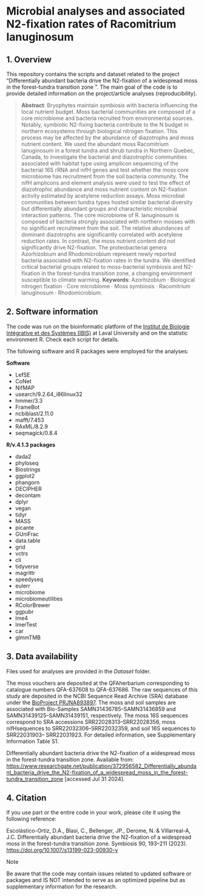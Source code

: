 # Microbial analyses and associated N2-fixation rates of Racomitrium lanuginosum 

## 1. Overview
This repository contains the scripts and dataset related to the project “Differentially abundant bacteria drive the N2-fixation of a widespread moss in the forest-tundra transition zone ”. The main goal of the code is to provide detailed information on the project/article analyses (reproducibility).

> **Abstract**: Bryophytes maintain symbiosis with bacteria influencing the local nutrient budget. Moss bacterial communities are composed of a core microbiome and bacteria recruited from environmental sources. Notably, symbiotic N2-fixing bacteria contribute to the N budget in northern ecosystems through biological nitrogen fixation. This process may be affected by the abundance of diazotrophs and moss nutrient content. We used the abundant moss Racomitrium lanuginosum in a forest tundra and shrub tundra in Northern Quebec, Canada, to investigate the bacterial and diazotrophic communities associated with habitat type using amplicon sequencing of the bacterial 16S rRNA and nifH genes and test whether the moss core microbiome has recruitment from the soil bacteria community. The nifH amplicons and element analysis were used to test the effect of diazotrophic abundance and moss nutrient content on N2-fixation activity estimated by acetylene reduction assays. Moss microbial communities between tundra types hosted similar bacterial diversity but differentially abundant groups and characteristic microbial interaction patterns. The core microbiome of R. lanuginosum is composed of bacteria strongly associated with northern mosses with no significant recruitment from the soil. The relative abundances of dominant diazotrophs are significantly correlated with acetylene reduction rates. In contrast, the moss nutrient content did not significantly drive N2-fixation. The proteobacterial genera Azorhizobium and Rhodomicrobium represent newly reported bacteria associated with N2-fixation rates in the tundra. We identified critical bacterial groups related to moss-bacterial symbiosis and N2-fixation in the forest-tundra transition zone, a changing environment susceptible to climate warming.
> **Keywords**: Azorhizobium · Biological nitrogen fixation · Core microbiome · Moss symbiosis · Racomitrium lanuginosum · Rhodomicrobium.

## 2. Software information
The code was run on the bioinformatic platform of the [Institut de Biologie Intégrative et des Systèmes (IBIS)](https://www.ibis.ulaval.ca/en/services-2/bioinformatics/documentation-servers/) at Laval University and on the statistic environment R. Check each script for details.

The following software and R packages were employed for the analyses:

**Software**
- LefSE
- CoNet
- NifMAP
- usearch/9.2.64_i86linux32
- hmmer/3.3
- FrameBot
- ncbiblast/2.11.0
- mafft/7.453
- RAxML/8.2.9
- seqmagick/0.8.4

**R/v.4.1.3 packages**
- dada2
- phyloseq
- Biostrings
- ggplot2
- phangorn
- DECIPHER
- decontam
- dplyr
- vegan
- tidyr
- MASS
- picante
- GUniFrac
- data.table
- grid
- vctrs
- cli
- tidyverse
- magrittr
- speedyseq
- eulerr
- microbiome
- microbiomeutilities
- RColorBrewer
- ggpubr
- lme4
- lmerTest
- car
- glmmTMB

## 3. Data availability
Files used for analyses are provided in the *Dataset* folder.

The moss vouchers are deposited at the QFAherbarium corresponding to catalogue numbers QFA-637608 to QFA-637686. The raw sequences of this study are deposited in the NCBI Sequence Read Archive (SRA) database under the [BioProject PRJNA893897](https://www.ncbi.nlm.nih.gov/bioproject/PRJNA893897/). The moss and soil samples are associated with Bio-Samples SAMN31436785–SAMN31436859 and SAMN31439125–SAMN31439151, respectively. The moss 16S sequences correspond to SRA accessions SRR22028313–SRR22028356, moss nifHsequences to SRR22032306–SRR22032359, and soil 16S sequences to SRR22031903– SRR22031923. For detailed information, see Supplementary Information Table S1.

Differentially abundant bacteria drive the N2-fixation of a widespread moss in the forest-tundra transition zone. Available from: https://www.researchgate.net/publication/372956582_Differentially_abundant_bacteria_drive_the_N2-fixation_of_a_widespread_moss_in_the_forest-tundra_transition_zone [accessed Jul 31 2024].

## 4. Citation
If you use part or the entire code in your work, please cite it using the following reference:

Escolástico-Ortiz, D.A., Blasi, C., Bellenger, JP., Derome, N. & Villarreal-A, J.C. Differentially abundant bacteria drive the N2-fixation of a widespread moss in the forest-tundra transition zone. Symbiosis 90, 193–211 (2023). https://doi.org/10.1007/s13199-023-00930-y

> [!NOTE]
Be aware that the code may contain issues related to updated software or packages and IS NOT intended to serve as an optimized pipeline but as supplementary information for the research.
